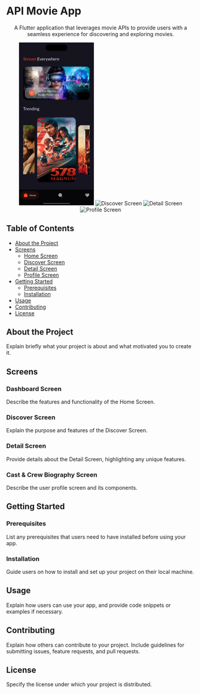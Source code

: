 <!-- Project Title -->
<h1 align="left">API Movie App</h1>

<!-- Project Description -->
<p align="center">
  A Flutter application that leverages movie APIs to provide users with a seamless experience for discovering and exploring movies.
</p>

<!-- Screenshots/GIFs -->
<div align="center">
  <!-- Add Screenshots or GIFs showcasing your app -->
  <img src="https://github.com/kasunfg87/api_movie_app/blob/main/assets/images/Dashboard.png?raw=true" alt="Home Screen" width="200" />
  <img src="screenshots/discover_screen.png" alt="Discover Screen" width="200" />
  <img src="screenshots/detail_screen.png" alt="Detail Screen" width="200" />
  <img src="screenshots/profile_screen.png" alt="Profile Screen" width="200" />
</div>

<!-- Table of Contents -->
<h2>Table of Contents</h2>

- [About the Project](#about-the-project)
- [Screens](#screens)
  - [Home Screen](#home-screen)
  - [Discover Screen](#discover-screen)
  - [Detail Screen](#detail-screen)
  - [Profile Screen](#profile-screen)
- [Getting Started](#getting-started)
  - [Prerequisites](#prerequisites)
  - [Installation](#installation)
- [Usage](#usage)
- [Contributing](#contributing)
- [License](#license)

<!-- About the Project -->
## About the Project

Explain briefly what your project is about and what motivated you to create it.

<!-- Screens -->
## Screens

### Dashboard Screen
Describe the features and functionality of the Home Screen.

### Discover Screen
Explain the purpose and features of the Discover Screen.

### Detail Screen
Provide details about the Detail Screen, highlighting any unique features.

### Cast & Crew Biography Screen
Describe the user profile screen and its components.

<!-- Getting Started -->
## Getting Started

### Prerequisites
List any prerequisites that users need to have installed before using your app.

### Installation
Guide users on how to install and set up your project on their local machine.

<!-- Usage -->
## Usage
Explain how users can use your app, and provide code snippets or examples if necessary.

<!-- Contributing -->
## Contributing

Explain how others can contribute to your project. Include guidelines for submitting issues, feature requests, and pull requests.

<!-- License -->
## License

Specify the license under which your project is distributed.

```html

